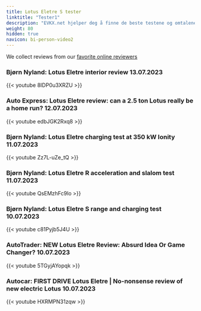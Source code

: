 ```yaml
---
title: Lotus Eletre S tester
linktitle: "Tester1"
description: "EVKX.net hjelper deg å finne de beste testene og omtalene av denne modellen. "
weight: 80
hidden: true
navicon: bi-person-video2
---
```

We collect reviews from our [favorite online reviewers](/guides/evreviewers/)

### Bjørn Nyland: Lotus Eletre interior review 13.07.2023

{{< youtube 8IDP0u3XRZU >}}

### Auto Express: Lotus Eletre review: can a 2.5 ton Lotus really be a home run? 12.07.2023

{{< youtube edbJGK2Rxq8 >}}

### Bjørn Nyland: Lotus Eletre charging test at 350 kW Ionity 11.07.2023

{{< youtube Zz7L-uZe_tQ >}}

### Bjørn Nyland: Lotus Eletre R acceleration and slalom test 11.07.2023

{{< youtube QsEMzhFc9lo >}}

### Bjørn Nyland: Lotus Eletre S range and charging test 10.07.2023

{{< youtube c81Pyjb5J4U >}}

### AutoTrader: NEW Lotus Eletre Review: Absurd Idea Or Game Changer? 10.07.2023

{{< youtube 5TGyjAYopqk >}}

### Autocar: FIRST DRIVE Lotus Eletre | No-nonsense review of new electric Lotus 10.07.2023

{{< youtube HXRMPN31zqw >}}


